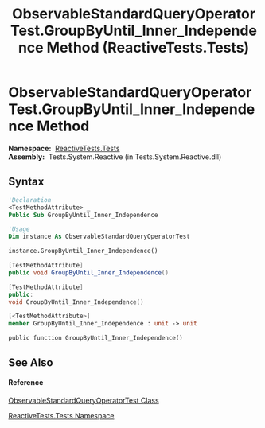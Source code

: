 ﻿---
title: ObservableStandardQueryOperatorTest.GroupByUntil_Inner_Independence Method  (ReactiveTests.Tests)
TOCTitle: GroupByUntil_Inner_Independence Method
ms:assetid: M:ReactiveTests.Tests.ObservableStandardQueryOperatorTest.GroupByUntil_Inner_Independence
ms:mtpsurl: https://msdn.microsoft.com/en-us/library/reactivetests.tests.observablestandardqueryoperatortest.groupbyuntil_inner_independence(v=VS.103)
ms:contentKeyID: 36620232
ms.date: 06/28/2011
mtps_version: v=VS.103
f1_keywords:
- ReactiveTests.Tests.ObservableStandardQueryOperatorTest.GroupByUntil_Inner_Independence
dev_langs:
- CSharp
- JScript
- VB
- FSharp
- c++
---

# ObservableStandardQueryOperatorTest.GroupByUntil\_Inner\_Independence Method

**Namespace:**  [ReactiveTests.Tests](hh289046\(v=vs.103\).md)  
**Assembly:**  Tests.System.Reactive (in Tests.System.Reactive.dll)

## Syntax

``` vb
'Declaration
<TestMethodAttribute> _
Public Sub GroupByUntil_Inner_Independence
```

``` vb
'Usage
Dim instance As ObservableStandardQueryOperatorTest

instance.GroupByUntil_Inner_Independence()
```

``` csharp
[TestMethodAttribute]
public void GroupByUntil_Inner_Independence()
```

``` c++
[TestMethodAttribute]
public:
void GroupByUntil_Inner_Independence()
```

``` fsharp
[<TestMethodAttribute>]
member GroupByUntil_Inner_Independence : unit -> unit 
```

``` jscript
public function GroupByUntil_Inner_Independence()
```

## See Also

#### Reference

[ObservableStandardQueryOperatorTest Class](hh288944\(v=vs.103\).md)

[ReactiveTests.Tests Namespace](hh289046\(v=vs.103\).md)

